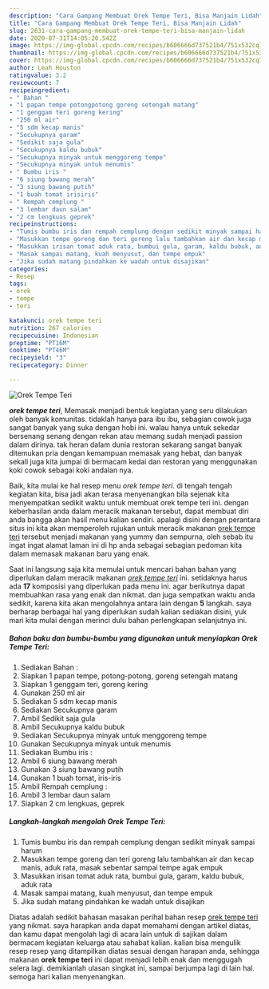 ```yaml
---
description: "Cara Gampang Membuat Orek Tempe Teri, Bisa Manjain Lidah"
title: "Cara Gampang Membuat Orek Tempe Teri, Bisa Manjain Lidah"
slug: 2631-cara-gampang-membuat-orek-tempe-teri-bisa-manjain-lidah
date: 2020-07-31T14:05:20.542Z
image: https://img-global.cpcdn.com/recipes/b606666d737521b4/751x532cq70/orek-tempe-teri-foto-resep-utama.jpg
thumbnail: https://img-global.cpcdn.com/recipes/b606666d737521b4/751x532cq70/orek-tempe-teri-foto-resep-utama.jpg
cover: https://img-global.cpcdn.com/recipes/b606666d737521b4/751x532cq70/orek-tempe-teri-foto-resep-utama.jpg
author: Leah Houston
ratingvalue: 3.2
reviewcount: 7
recipeingredient:
- " Bahan "
- "1 papan tempe potongpotong goreng setengah matang"
- "1 genggam teri goreng kering"
- "250 ml air"
- "5 sdm kecap manis"
- "Secukupnya garam"
- "Sedikit saja gula"
- "Secukupnya kaldu bubuk"
- "Secukupnya minyak untuk menggoreng tempe"
- "Secukupnya minyak untuk menumis"
- " Bumbu iris "
- "6 siung bawang merah"
- "3 siung bawang putih"
- "1 buah tomat irisiris"
- " Rempah cemplung "
- "3 lembar daun salam"
- "2 cm lengkuas geprek"
recipeinstructions:
- "Tumis bumbu iris dan rempah cemplung dengan sedikit minyak sampai harum"
- "Masukkan tempe goreng dan teri goreng lalu tambahkan air dan kecap manis, aduk rata, masak sebentar sampai tempe agak empuk"
- "Masukkan irisan tomat aduk rata, bumbui gula, garam, kaldu bubuk, aduk rata"
- "Masak sampai matang, kuah menyusut, dan tempe empuk"
- "Jika sudah matang pindahkan ke wadah untuk disajikan"
categories:
- Resep
tags:
- orek
- tempe
- teri

katakunci: orek tempe teri 
nutrition: 267 calories
recipecuisine: Indonesian
preptime: "PT16M"
cooktime: "PT46M"
recipeyield: "3"
recipecategory: Dinner

---
```



![Orek Tempe Teri](https://img-global.cpcdn.com/recipes/b606666d737521b4/751x532cq70/orek-tempe-teri-foto-resep-utama.jpg)

<b><i>orek tempe teri</i></b>, Memasak menjadi bentuk kegiatan yang seru dilakukan oleh banyak komunitas. tidaklah hanya para ibu ibu, sebagian cowok juga sangat banyak yang suka dengan hobi ini. walau hanya untuk sekedar bersenang senang dengan rekan atau memang sudah menjadi passion dalam dirinya. tak heran dalam dunia restoran sekarang sangat banyak ditemukan pria dengan kemampuan memasak yang hebat, dan banyak sekali juga kita jumpai di bermacam kedai dan restoran yang menggunakan koki cowok sebagai koki andalan nya.

Baik, kita mulai ke hal resep menu <i>orek tempe teri</i>. di tengah tengah kegiatan kita, bisa jadi akan terasa menyenangkan bila sejenak kita menyempatkan sedikit waktu untuk membuat orek tempe teri ini. dengan keberhasilan anda dalam meracik makanan tersebut, dapat membuat diri anda bangga akan hasil menu kalian sendiri. apalagi disini dengan perantara situs ini kita akan memperoleh rujukan untuk meracik makanan <u>orek tempe teri</u> tersebut menjadi makanan yang yummy dan sempurna, oleh sebab itu ingat ingat alamat laman ini di hp anda sebagai sebagian pedoman kita dalam memasak makanan baru yang enak.




Saat ini langsung saja kita memulai untuk mencari bahan bahan yang diperlukan dalam meracik makanan <u><i>orek tempe teri</i></u> ini. setidaknya harus ada <b>17</b> komposisi yang diperlukan pada menu ini. agar berikutnya dapat membuahkan rasa yang enak dan nikmat. dan juga sempatkan waktu anda sedikit, karena kita akan mengolahnya antara lain dengan <b>5</b> langkah. saya berharap berbagai hal yang diperlukan sudah kalian sediakan disini, yuk mari kita mulai dengan merinci dulu bahan perlengkapan selanjutnya ini.

<!--inarticleads1-->

##### Bahan baku dan bumbu-bumbu yang digunakan untuk menyiapkan Orek Tempe Teri:

1. Sediakan  Bahan :
1. Siapkan 1 papan tempe, potong-potong, goreng setengah matang
1. Siapkan 1 genggam teri, goreng kering
1. Gunakan 250 ml air
1. Sediakan 5 sdm kecap manis
1. Sediakan Secukupnya garam
1. Ambil Sedikit saja gula
1. Ambil Secukupnya kaldu bubuk
1. Sediakan Secukupnya minyak untuk menggoreng tempe
1. Gunakan Secukupnya minyak untuk menumis
1. Sediakan  Bumbu iris :
1. Ambil 6 siung bawang merah
1. Gunakan 3 siung bawang putih
1. Gunakan 1 buah tomat, iris-iris
1. Ambil  Rempah cemplung :
1. Ambil 3 lembar daun salam
1. Siapkan 2 cm lengkuas, geprek




<!--inarticleads2-->

##### Langkah-langkah mengolah Orek Tempe Teri:

1. Tumis bumbu iris dan rempah cemplung dengan sedikit minyak sampai harum
1. Masukkan tempe goreng dan teri goreng lalu tambahkan air dan kecap manis, aduk rata, masak sebentar sampai tempe agak empuk
1. Masukkan irisan tomat aduk rata, bumbui gula, garam, kaldu bubuk, aduk rata
1. Masak sampai matang, kuah menyusut, dan tempe empuk
1. Jika sudah matang pindahkan ke wadah untuk disajikan




Diatas adalah sedikit bahasan masakan perihal bahan resep <u>orek tempe teri</u> yang nikmat. saya harapkan anda dapat memahami dengan artikel diatas, dan kamu dapat mengolah lagi di acara lain untuk di sajikan dalam bermacam kegiatan keluarga atau sahabat kalian. kalian bisa mengulik resep resep yang ditampilkan diatas sesuai dengan harapan anda, sehingga makanan <b>orek tempe teri</b> ini dapat menjadi lebih enak dan menggugah selera lagi. demikianlah ulasan singkat ini, sampai berjumpa lagi di lain hal. semoga hari kalian menyenangkan.
